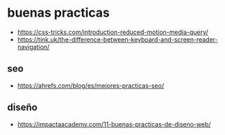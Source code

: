 # buenas practicas

+ https://css-tricks.com/introduction-reduced-motion-media-query/
+ https://tink.uk/the-difference-between-keyboard-and-screen-reader-navigation/

## seo
+ https://ahrefs.com/blog/es/mejores-practicas-seo/

## diseño
+ https://impactaacademy.com/11-buenas-practicas-de-diseno-web/